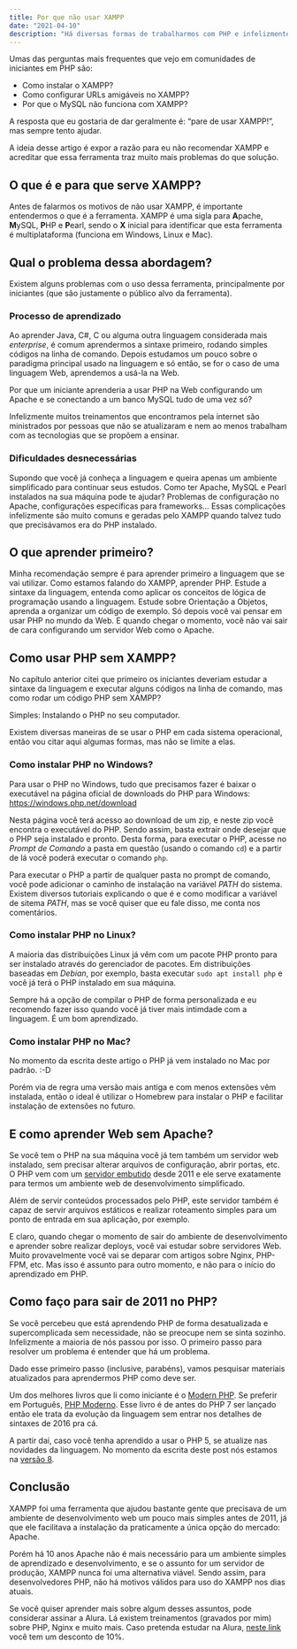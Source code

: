 ```yaml
---
title: Por que não usar XAMPP
date: "2021-04-10"
description: "Há diversas formas de trabalharmos com PHP e infelizmente uma das mais ensinadas é através do XAMPP. Neste artigo vamos resopnder a pergunta “Por que não usar XAMPP?”"
---
```

Umas das perguntas mais frequentes que vejo em comunidades de iniciantes em PHP são:
- Como instalar o XAMPP?
- Como configurar URLs amigáveis no XAMPP?
- Por que o MySQL não funciona com XAMPP?

A resposta que eu gostaria de dar geralmente é: “pare de usar XAMPP!”, mas sempre tento ajudar.

A ideia desse artigo é expor a razão para eu não recomendar XAMPP e acreditar que essa ferramenta traz muito mais
problemas do que solução.

## O que é e para que serve XAMPP?

Antes de falarmos os motivos de não usar XAMPP, é importante entendermos o que é a ferramenta. XAMPP é uma sigla para
**A**pache, **M**ySQL, **P**HP e **P**earl, sendo o **X** inicial para identificar que esta ferramenta é multiplataforma
(funciona em Windows, Linux e Mac).

## Qual o problema dessa abordagem?

Existem alguns problemas com o uso dessa ferramenta, principalmente por iniciantes (que são justamente o público alvo da
ferramenta).

### Processo de aprendizado

Ao aprender Java, C#, C ou alguma outra linguagem considerada mais _enterprise_, é comum aprendermos a sintaxe primeiro,
rodando simples códigos na linha de comando. Depois estudamos um pouco sobre o paradigma principal usado na linguagem e
só então, se for o caso de uma linguagem Web, aprendemos a usá-la na Web.

Por que um iniciante aprenderia a usar PHP na Web configurando um Apache e se conectando a um banco MySQL tudo de uma
vez só?

Infelizmente muitos treinamentos que encontramos pela internet são ministrados por pessoas que não se atualizaram e nem
ao menos trabalham com as tecnologias que se propõem a ensinar.

### Dificuldades desnecessárias

Supondo que você já conheça a linguagem e queira apenas um ambiente simplificado para continuar seus estudos. Como ter
Apache, MySQL e Pearl instalados na sua máquina pode te ajudar? Problemas de configuração no Apache, configurações
específicas para frameworks… Essas complicações infelizmente são muito comuns e geradas pelo XAMPP quando talvez tudo que
precisávamos era do PHP instalado.

## O que aprender primeiro?

Minha recomendação sempre é para aprender primeiro a linguagem que se vai utilizar. Como estamos falando do XAMPP,
aprender PHP. Estude a sintaxe da linguagem, entenda como aplicar os conceitos de lógica de programação usando a
linguagem. Estude sobre Orientação a Objetos, aprenda a organizar um código de exemplo. Só depois você vai pensar em
usar PHP no mundo da Web. E quando chegar o momento, você não vai sair de cara configurando um servidor Web como o
Apache.

## Como usar PHP sem XAMPP?

No capítulo anterior citei que primeiro os iniciantes deveriam estudar a sintaxe da linguagem e executar alguns códigos
na linha de comando, mas como rodar um código PHP sem XAMPP?

Simples: Instalando o PHP no seu computador.

Existem diversas maneiras de se usar o PHP em cada sistema operacional, então vou citar aqui algumas formas, mas não se
limite a elas.

### Como instalar PHP no Windows?

Para usar o PHP no Windows, tudo que precisamos fazer é baixar o executável na página oficial de downloads do PHP para
Windows: https://windows.php.net/download

Nesta página você terá acesso ao download de um zip, e neste zip você encontra o executável do PHP. Sendo assim, basta
extrair onde desejar que o PHP seja instalado e pronto. Desta forma, para executar o PHP, acesse no _Prompt de Comando_
a pasta em questão (usando o comando `cd`) e a partir de lá você poderá executar o comando `php`.

Para executar o PHP a partir de qualquer pasta no prompt de comando, você pode adicionar o caminho de instalação na
variável _PATH_ do sistema. Existem diversos tutoriais explicando o que é e como modificar a variável de sitema _PATH_,
mas se você quiser que eu fale disso, me conta nos comentários.

### Como instalar PHP no Linux?

A maioria das distribuições Linux já vêm com um pacote PHP pronto para ser instalado através do gerenciador de pacotes.
Em distribuições baseadas em _Debian_, por exemplo, basta executar `sudo apt install php` e você já terá o PHP instalado
em sua máquina.

Sempre há a opção de compilar o PHP de forma personalizada e eu recomendo fazer isso quando você já tiver mais intimdade
com a linguagem. É um bom aprendizado.

### Como instalar PHP no Mac?

No momento da escrita deste artigo o PHP já vem instalado no Mac por padrão. :-D

Porém via de regra uma versão mais antiga e com menos extensões vêm instalada, então o ideal é utilizar o Homebrew
para instalar o PHP e facilitar instalação de extensões no futuro.

## E como aprender Web sem Apache?

Se você tem o PHP na sua máquina você já tem também um servidor web instalado, sem precisar alterar arquivos de configuração, abrir
portas, etc. O PHP vem com um [servidor embutido](https://www.php.net/manual/en/features.commandline.webserver.php)
desde 2011 e ele serve exatamente para termos um ambiente web de desenvolvimento simplificado.

Além de servir conteúdos processados pelo PHP, este servidor também é capaz de servir arquivos estáticos e realizar
roteamento simples para um ponto de entrada em sua aplicação, por exemplo.

E claro, quando chegar o momento de sair do ambiente de desenvolvimento e aprender sobre realizar deploys, você vai
estudar sobre servidores Web. Muito provavelmente você vai se deparar com artigos sobre Nginx, PHP-FPM, etc. Mas isso é
assunto para outro momento, e não para o início do aprendizado em PHP.

## Como faço para sair de 2011 no PHP?

Se você percebeu que está aprendendo PHP de forma desatualizada e supercomplicada sem necessidade, não se preocupe nem
se sinta sozinho. Infelizmente a maioria de nós passou por isso. O primeiro passo para resolver um problema é entender
que há um problema.

Dado esse primeiro passo (inclusive, parabéns), vamos pesquisar materiais atualizados para aprendermos PHP como deve ser.

Um dos melhores livros que li como iniciante é o [Modern PHP](https://amzn.to/3fTOPaF).
Se preferir em Português, [PHP Moderno](https://amzn.to/3dLk4lx). Esse livro é de antes do PHP 7 ser lançado então ele
trata da evolução da linguagem sem entrar nos detalhes de sintaxes de 2016 pra cá.

A partir daí, caso você tenha aprendido a usar o PHP 5, se atualize nas novidades da linguagem. No momento da escrita
deste post nós estamos na [versão 8](https://www.youtube.com/playlist?list=PL3j2sfzg3FPuQXklYI2LumuG7jgZsj7cK). 

## Conclusão

XAMPP foi uma ferramenta que ajudou bastante gente que precisava de um ambiente de desenvolvimento web um pouco mais
simples antes de 2011, já que ele facilitava a instalação da praticamente a única opção do mercado: Apache.

Porém há 10 anos Apache não é mais necessário para um ambiente simples de aprendizado e desenvolvimento, e se o assunto
for um servidor de produção, XAMPP nunca foi uma alternativa viável. Sendo assim, para desenvolvedores PHP, não há
motivos válidos para uso do XAMPP nos dias atuais.

Se você quiser aprender mais sobre algum desses assuntos, pode considerar assinar a Alura. Lá existem treinamentos (gravados por mim) sobre PHP, Nginx e muito mais. Caso pretenda estudar na Alura, [neste link](https://www.alura.com.br/promocao/diasdedev) você tem um desconto de 10%.
